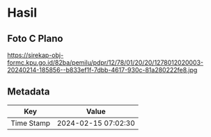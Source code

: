# Hasil

## Foto C Plano

https://sirekap-obj-formc.kpu.go.id/82ba/pemilu/pdpr/12/78/01/20/20/1278012020003-20240214-185856--b833ef1f-7dbb-4617-930c-81a280222fe8.jpg


## Metadata

| Key        | Value               |
| ---------- | ------------------- |
| Time Stamp | 2024-02-15 07:02:30 |




